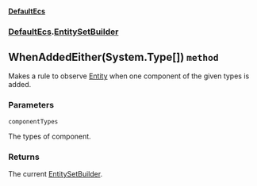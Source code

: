 #### [DefaultEcs](./DefaultEcs.md 'DefaultEcs')
### [DefaultEcs](./DefaultEcs.md#DefaultEcs 'DefaultEcs').[EntitySetBuilder](./DefaultEcs-EntitySetBuilder.md 'DefaultEcs.EntitySetBuilder')
## WhenAddedEither(System.Type[]) `method`
Makes a rule to observe [Entity](./DefaultEcs-Entity.md 'DefaultEcs.Entity') when one component of the given types is added.
### Parameters

<a name='DefaultEcs-EntitySetBuilder-WhenAddedEither(System-Type--)-componentTypes'></a>
`componentTypes`

The types of component.
### Returns
The current [EntitySetBuilder](./DefaultEcs-EntitySetBuilder.md 'DefaultEcs.EntitySetBuilder').
